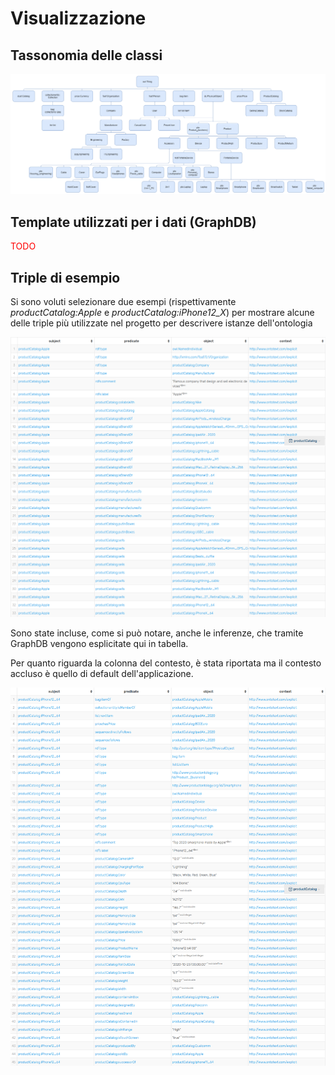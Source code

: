 # Visualizzazione

## Tassonomia delle classi

![Tassonomia di progetto](Images/tassonomia.png)

## Template utilizzati per i dati (GraphDB)

<span style="color:red">TODO</span>

## Triple di esempio

Si sono voluti selezionare due esempi (rispettivamente *productCatalog:Apple* e *productCatalog:iPhone12_X*)
per mostrare alcune delle triple più utilizzate nel progetto per descrivere istanze dell'ontologia

![Apple](Images/graph01.png)

Sono state incluse, come si può notare, anche le inferenze, che tramite GraphDB vengono 
esplicitate qui in tabella.

Per quanto riguarda la colonna del contesto, è stata riportata ma il contesto accluso
è quello di default dell'applicazione.

![Apple2](Images/graph02.png)


